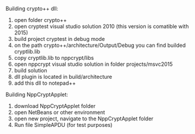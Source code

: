 Building crypto++ dll:
1. open folder crypto++
2. open cryptest visual studio solution 2010 (this version is comatible with 2015)
3. build project cryptest in debug mode
4. on the path crypto++/architecture/Output/Debug you can find builded cryptlib.lib
5. copy cryptlib.lib to nppcrypt/libs
6. open nppcrypt visual studio solution in folder projects/msvc2015
7. build solution
8. dll plugin is located in build/architecture 
9. add this dll to notepad++

Building NppCryptApplet:
1. download NppCryptApplet folder
2. open NetBeans or other environment
3. open new project, navigate to the NppCryptApplet folder
4. Run file SimpleAPDU (for test purposes)
